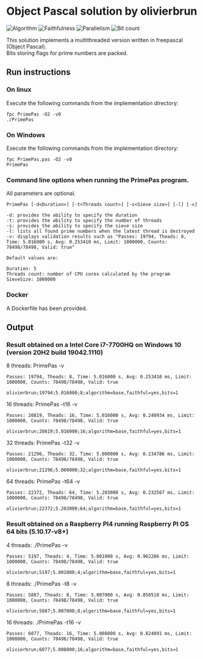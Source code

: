 # Object Pascal solution by olivierbrun

![Algorithm](https://img.shields.io/badge/Algorithm-base-green)
![Faithfulness](https://img.shields.io/badge/Faithful-yes-green)
![Parallelism](https://img.shields.io/badge/Parallel-yes-green)
![Bit count](https://img.shields.io/badge/Bits-1-green)

This solution implements a multithreaded version written in freepascal (Object Pascal).  
Bits storing flags for prime numbers are packed.  

## Run instructions

### On linux
Execute the following commands from the implementation directory:
```
fpc PrimePas -O2 -v0
./PrimePas
```
### On Windows
Execute the following commands from the implementation directory:
```
fpc PrimePas.pas -O2 -v0
PrimePas
```

### Command line options when running the PrimePas program.
All parameters are optional.
````
PrimePas [-d<Duration>] [-t<Threads count>] [-s<Sieve size>] [-l] [-v]

-d: provides the ability to specify the duration
-t: provides the ability to specify the number of threads
-s: provides the ability to specify the sieve size
-l: lists all found prime numbers when the latest thread is destroyed
-v: displays validation results such as "Passes: 19794, Theads: 8, Time: 5.016000 s, Avg: 0.253410 ms, Limit: 1000000, Counts: 78498/78498, Valid: true"

Default values are:

Duration: 5
Threads count: number of CPU cores calculated by the program
SieveSize: 1000000
````

### Docker
A Dockerfile has been provided.

## Output
### Result obtained on a Intel Core i7-7700HQ on Windows 10 (version 20H2 build 19042.1110)  
8 threads: PrimePas -v
```
Passes: 19794, Theads: 8, Time: 5.016000 s, Avg: 0.253410 ms, Limit: 1000000, Counts: 78498/78498, Valid: true

olivierbrun;19794;5.016000;8;algorithm=base,faithful=yes,bits=1
```
16 threads: PrimePas -t16 -v
```
Passes: 20819, Theads: 16, Time: 5.016000 s, Avg: 0.240934 ms, Limit: 1000000, Counts: 78498/78498, Valid: true

olivierbrun;20819;5.016000;16;algorithm=base,faithful=yes,bits=1
```
32 threads: PrimePas -t32 -v
```
Passes: 21296, Theads: 32, Time: 5.000000 s, Avg: 0.234786 ms, Limit: 1000000, Counts: 78498/78498, Valid: true

olivierbrun;21296;5.000000;32;algorithm=base,faithful=yes,bits=1
```
64 threads: PrimePas -t64 -v
```
Passes: 22372, Theads: 64, Time: 5.203000 s, Avg: 0.232567 ms, Limit: 1000000, Counts: 78498/78498, Valid: true

olivierbrun;22372;5.203000;64;algorithm=base,faithful=yes,bits=1
```

### Result obtained on a Raspberry PI4 running Raspberry PI OS 64 bits (5.10.17-v8+) 
4 threads: ./PrimePas -v
```
Passes: 5197, Theads: 4, Time: 5.001000 s, Avg: 0.962286 ms, Limit: 1000000, Counts: 78498/78498, Valid: true

olivierbrun;5197;5.001000;4;algorithm=base,faithful=yes,bits=1
```
8 threads: ./PrimePas -t8 -v
```
Passes: 5887, Theads: 8, Time: 5.007000 s, Avg: 0.850518 ms, Limit: 1000000, Counts: 78498/78498, Valid: true

olivierbrun;5887;5.007000;8;algorithm=base,faithful=yes,bits=1
```
16 threads: ./PrimePas -t16 -v
```
Passes: 6077, Theads: 16, Time: 5.008000 s, Avg: 0.824091 ms, Limit: 1000000, Counts: 78498/78498, Valid: true

olivierbrun;6077;5.008000;16;algorithm=base,faithful=yes,bits=1
```

